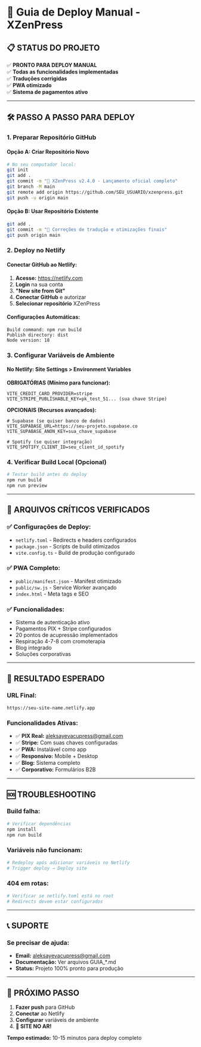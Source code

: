 # 🚀 Guia de Deploy Manual - XZenPress

## 📋 **STATUS DO PROJETO**
✅ **PRONTO PARA DEPLOY MANUAL**  
✅ **Todas as funcionalidades implementadas**  
✅ **Traduções corrigidas**  
✅ **PWA otimizado**  
✅ **Sistema de pagamentos ativo**  

---

## 🛠️ **PASSO A PASSO PARA DEPLOY**

### **1. Preparar Repositório GitHub**

#### **Opção A: Criar Repositório Novo**
```bash
# No seu computador local:
git init
git add .
git commit -m "🚀 XZenPress v2.4.0 - Lançamento oficial completo"
git branch -M main
git remote add origin https://github.com/SEU_USUARIO/xzenpress.git
git push -u origin main
```

#### **Opção B: Usar Repositório Existente**
```bash
git add .
git commit -m "🔧 Correções de tradução e otimizações finais"
git push origin main
```

### **2. Deploy no Netlify**

#### **Conectar GitHub ao Netlify:**
1. **Acesse:** https://netlify.com
2. **Login** na sua conta
3. **"New site from Git"**
4. **Conectar GitHub** e autorizar
5. **Selecionar repositório** XZenPress

#### **Configurações Automáticas:**
```
Build command: npm run build
Publish directory: dist
Node version: 18
```

### **3. Configurar Variáveis de Ambiente**

#### **No Netlify: Site Settings > Environment Variables**

**OBRIGATÓRIAS (Mínimo para funcionar):**
```env
VITE_CREDIT_CARD_PROVIDER=stripe
VITE_STRIPE_PUBLISHABLE_KEY=pk_test_51... (sua chave Stripe)
```

**OPCIONAIS (Recursos avançados):**
```env
# Supabase (se quiser banco de dados)
VITE_SUPABASE_URL=https://seu-projeto.supabase.co
VITE_SUPABASE_ANON_KEY=sua_chave_supabase

# Spotify (se quiser integração)
VITE_SPOTIFY_CLIENT_ID=seu_client_id_spotify
```

### **4. Verificar Build Local (Opcional)**
```bash
# Testar build antes do deploy
npm run build
npm run preview
```

---

## 📁 **ARQUIVOS CRÍTICOS VERIFICADOS**

### **✅ Configurações de Deploy:**
- `netlify.toml` - Redirects e headers configurados
- `package.json` - Scripts de build otimizados
- `vite.config.ts` - Build de produção configurado

### **✅ PWA Completo:**
- `public/manifest.json` - Manifest otimizado
- `public/sw.js` - Service Worker avançado
- `index.html` - Meta tags e SEO

### **✅ Funcionalidades:**
- Sistema de autenticação ativo
- Pagamentos PIX + Stripe configurados
- 20 pontos de acupressão implementados
- Respiração 4-7-8 com cromoterapia
- Blog integrado
- Soluções corporativas

---

## 🎯 **RESULTADO ESPERADO**

### **URL Final:**
```
https://seu-site-name.netlify.app
```

### **Funcionalidades Ativas:**
- ✅ **PIX Real:** aleksayevacupress@gmail.com
- ✅ **Stripe:** Com suas chaves configuradas
- ✅ **PWA:** Instalável como app
- ✅ **Responsivo:** Mobile + Desktop
- ✅ **Blog:** Sistema completo
- ✅ **Corporativo:** Formulários B2B

---

## 🆘 **TROUBLESHOOTING**

### **Build falha:**
```bash
# Verificar dependências
npm install
npm run build
```

### **Variáveis não funcionam:**
```bash
# Redeploy após adicionar variáveis no Netlify
# Trigger deploy → Deploy site
```

### **404 em rotas:**
```bash
# Verificar se netlify.toml está no root
# Redirects devem estar configurados
```

---

## 📞 **SUPORTE**

### **Se precisar de ajuda:**
- **Email:** aleksayevacupress@gmail.com
- **Documentação:** Ver arquivos GUIA_*.md
- **Status:** Projeto 100% pronto para produção

---

## 🎉 **PRÓXIMO PASSO**

1. **Fazer push** para GitHub
2. **Conectar** ao Netlify
3. **Configurar** variáveis de ambiente
4. **🚀 SITE NO AR!**

**Tempo estimado:** 10-15 minutos para deploy completo